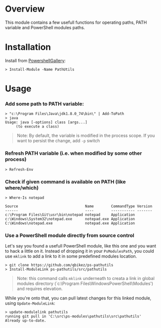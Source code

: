 Overview
========

This module contains a few usefull functions for operating paths, PATH variable and PowerShell modules paths.

Installation
============

Install from [PowershellGallery](http://www.powershellgallery.com/packages/PathUtils):

```console
> Install-Module -Name PathUtils
```

Usage
=====

### Add some path to PATH variable:

```console
> "c:\Program Files\Java\jdk1.8.0_74\bin\" | Add-ToPath
> java
Usage: java [-options] class [args...]
     (to execute a class)
```
> Note: By default, the variable is modified in the process scope. If you want to persist the change, add `-p` switch


### Refresh PATH variable (i.e. when modified by some other process)

```console
> Refresh-Env
```

### Check if given command is available on PATH (like where/which)

```console
> Where-Is notepad

Source                               Name        CommandType Version
------                               ----        ----------- -------
c:\Program Files\Git\usr\bin\notepad notepad     Application
c:\Windows\System32\notepad.exe      notepad.exe Application
C:\Windows\notepad.exe               notepad.exe Application
```

### Use a PowerShell module directly from source control
Let's say you found a usefull PowerShell module, like this one and you want to hack a little on it. Instead of dropping it in your `PsModulesPath`, you could use `mklink` to add a link to it in some predefined modules location.

```console
> git clone https://github.com/qbikez/ps-pathutils
> Install-ModuleLink ps-pathutils/src/pathutils
```

> Note: this command calls `mklink` underneath to creata a link in global modules directory (`c:\Program Files\WindowsPowerShell\Modules') and requires elevation.

While you're onto that, you can pull latest changes for this linked module, using `Update-ModuleLink`:

```console
> update-modulelink pathutils
running git pull in 'C:\src\ps-modules\pathutils\src\pathutils'
Already up-to-date.
```
